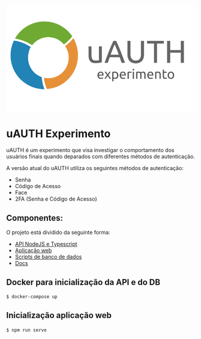 ![Alt text](/docs/uAUTH-png.png?raw=true "uAUTH")

# uAUTH Experimento

uAUTH é um experimento que visa investigar o comportamento dos usuários finais quando deparados com diferentes métodos de autenticação. 

A versão atual do uAUTH utiliza os seguintes métodos de autenticação: 
* Senha
* Código de Acesso
* Face
* 2FA (Senha e Código de Acesso)

## Componentes:
O projeto está dividido da seguinte forma:

- [API NodeJS e Typescript](/api)
- [Aplicação web](/web)
- [Scripts de banco de dados](/scripts-db)
- [Docs](/docs)


## Docker para inicialização da API e do DB
```bash
$ docker-compose up
```

## Inicialização aplicação web
```bash
$ npm run serve
```